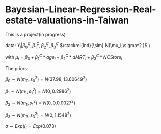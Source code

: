 # Bayesian-Linear-Regression-Real-estate-valuations-in-Taiwan

This is a project(in progress)


$\text{data: }$ $Y_i | \beta_0^C, \beta_1^C, \beta_2^C, \beta_3^C$  $\stackrel{ind}{\sim} N(\mu_i,\sigma^2 )$ \\


$\text{ with } \mu_i = \beta_0 + \beta_1^C*age_i + \beta_2^C*dMRT_i + \beta_3^C*NCStore_i$

The priors:


$\beta_0 \sim N(m_0, s_0^2) = N(37.98,13.60649^2 )$

$\beta_1 \sim N(m_1, s_1^2) =  N(0, 0.2986^2)$

$\beta_2 \sim N(m_1, s_1^2) =  N(0, 0.0.0027^2)$


$\beta_3 \sim N(m_3, s_3^2) =  N(0, 1.1548^2)$


$\sigma \sim Exp(l) = Exp(0.073)$

